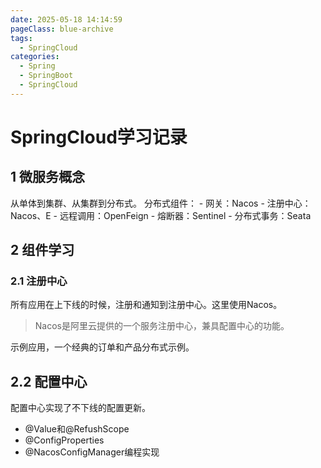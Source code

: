 ```yaml
---
date: 2025-05-18 14:14:59
pageClass: blue-archive
tags:
  - SpringCloud
categories:
  - Spring
  - SpringBoot
  - SpringCloud
---
```


# SpringCloud学习记录
## 1 微服务概念
从单体到集群、从集群到分布式。
分布式组件：
	- 网关：Nacos
	- 注册中心：Nacos、E
	- 远程调用：OpenFeign
	- 熔断器：Sentinel
	- 分布式事务：Seata
## 2 组件学习
### 2.1 注册中心
所有应用在上下线的时候，注册和通知到注册中心。这里使用Nacos。
>Nacos是阿里云提供的一个服务注册中心，兼具配置中心的功能。

示例应用，一个经典的订单和产品分布式示例。

## 2.2 配置中心
配置中心实现了不下线的配置更新。
- @Value和@RefushScope
- @ConfigProperties
- @NacosConfigManager编程实现


